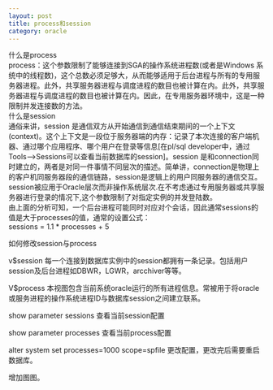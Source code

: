 ```yaml
---
layout: post
title: process和session
category: oracle
---
```

什么是process  
process：这个参数限制了能够连接到SGA的操作系统进程数(或者是Windows 系统中的线程数)，这个总数必须足够大，从而能够适用于后台进程与所有的专用服务器进程。此外，共享服务器进程与调度进程的数目也被计算在内。此外，共享服务器进程与调度进程的数目也被计算在内。因此，在专用服务器环境中，这是一种限制并发连接数的方法。  
什么是session  
通俗来讲，session 是通信双方从开始通信到通信结束期间的一个上下文(context)。这个上下文是一段位于服务器端的内存：记录了本次连接的客户端机器、通过哪个应用程序、哪个用户在登录等信息[在pl/sql developer中，通过Tools-->Sessions可以查看当前数据库的session]。session 是和connection同时建立的，两者是对同一件事情不同层次的描述。简单讲，connection是物理上的客户机同服务器段的通信链路，session是逻辑上的用户同服务器的通信交互。session被应用于Oracle层次而非操作系统层次.在不考虑通过专用服务器或共享服务器进行登录的情况下,这个参数限制了对指定实例的并发登陆数。  
由上面的分析可知，一个后台进程可能同时对应对个会话，因此通常sessions的值是大于processes的值，通常的设置公式：  
        sessions = 1.1 * processes + 5 

如何修改session与process  

v$session  每一个连接到数据库实例中的session都拥有一条记录。包括用户session及后台进程如DBWR，LGWR，arcchiver等等。

V$process 本视图包含当前系统oracle运行的所有进程信息。常被用于将oracle或服务进程的操作系统进程ID与数据库session之间建立联系。

show parameter sessions  查看当前session配置

show parameter processes   查看当前process配置

alter system set processes=1000 scope=spfile  更改配置，更改完后需要重启数据库。

增加图图。  
 